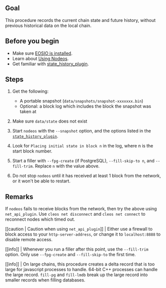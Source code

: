 <!-- # How to fast start without history on existing chains -->

## Goal

This procedure records the current chain state and future history, without previous historical data on the local chain.

## Before you begin

* Make sure [EOSIO is installed](../../../00_install/index.md).
* Learn about [Using Nodeos](../../02_usage/index.md).
* Get familiar with [state_history_plugin](../../03_plugins/state_history_plugin/index.md).

## Steps

1. Get the following:
   * A portable snapshot (`data/snapshots/snapshot-xxxxxxx.bin`)
   * Optional: a block log which includes the block the snapshot was taken at

2. Make sure `data/state` does not exist

3. Start `nodeos` with the `--snapshot` option, and the options listed in the [`state_history_plugin`](#index.md).

4. Look for `Placing initial state in block n` in the log, where n is the start block number.

5. Start a filler with `--fpg-create` (if PostgreSQL), `--fill-skip-to n`, and `--fill-trim`. Replace `n` with the value above.

6. Do not stop `nodeos` until it has received at least 1 block from the network, or it won't be able to restart.

## Remarks

If `nodeos` fails to receive blocks from the network, then try the above using `net_api_plugin`. Use `cleos net disconnect` and `cleos net connect` to reconnect nodes which timed out.

[[caution | Caution when using `net_api_plugin`]]
| Either use a firewall to block access to your `http-server-address`, or change it to `localhost:8888` to disable remote access.

[[info]]
| Whenever you run a filler after this point, use the `--fill-trim` option. Only use `--fpg-create` and `--fill-skip-to` the first time.

[[info]]
| On large chains, this procedure creates a delta record that is too large for javascript processes to handle. 64-bit C++ processes can handle the large record. `fill-pg` and `fill-lmdb` break up the large record into smaller records when filling databases.
